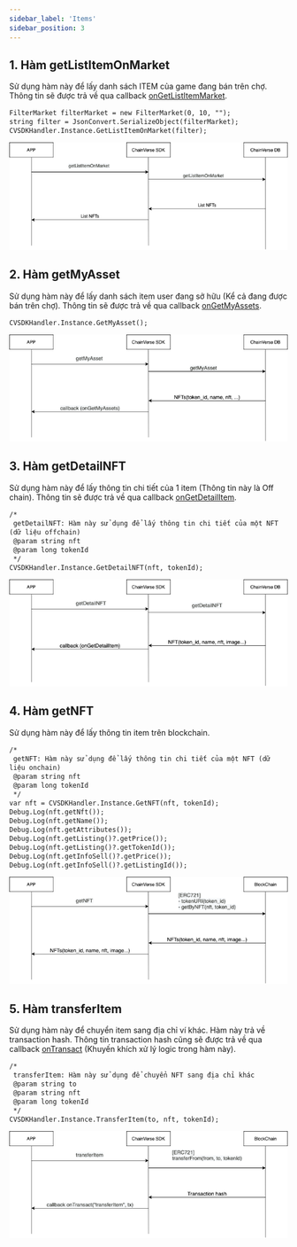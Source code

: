 ```yaml
---
sidebar_label: 'Items'
sidebar_position: 3
---
```



## 1. Hàm getListItemOnMarket
Sử dụng hàm này để lấy danh sách ITEM của game đang bán trên chợ. Thông tin sẽ được trả về qua callback [onGetListItemMarket](/docs/sdk/Unity/over-view#5-callback-ongetlistitemmarket).


```
FilterMarket filterMarket = new FilterMarket(0, 10, "");
string filter = JsonConvert.SerializeObject(filterMarket);
CVSDKHandler.Instance.GetListItemOnMarket(filter);
```


![Docusaurus logo](/img/get-item-on-market.png)

## 2. Hàm getMyAsset
Sử dụng hàm này để lấy danh sách item user đang sở hữu (Kể cả đang được bán trên chợ). Thông tin sẽ được trả về qua callback [onGetMyAssets](/docs/sdk/Unity/over-view#7-callback-ongetmyassets).


```
CVSDKHandler.Instance.GetMyAsset();
```

![Docusaurus logo](/img/get-my-assets.png)

## 3. Hàm getDetailNFT
Sử dụng hàm này để lấy thông tin chi tiết của 1 item (Thông tin này là Off chain). Thông tin sẽ được trả về qua callback [onGetDetailItem](/docs/sdk/Unity/over-view#6-callback-ongetdetailitem).


```
/*
 getDetailNFT: Hàm này sử dụng để lấy thông tin chi tiết của một NFT (dữ liệu offchain)
 @param string nft
 @param long tokenId
 */
CVSDKHandler.Instance.GetDetailNFT(nft, tokenId);
```

![Docusaurus logo](/img/get-detail.png)

## 4. Hàm getNFT
Sử dụng hàm này để lấy thông tin item trên blockchain.


```
/*
 getNFT: Hàm này sử dụng để lấy thông tin chi tiết của một NFT (dữ liệu onchain)
 @param string nft
 @param long tokenId
 */
var nft = CVSDKHandler.Instance.GetNFT(nft, tokenId);
Debug.Log(nft.getNft());
Debug.Log(nft.getName());
Debug.Log(nft.getAttributes());
Debug.Log(nft.getListing()?.getPrice());
Debug.Log(nft.getListing()?.getTokenId());
Debug.Log(nft.getInfoSell()?.getPrice());
Debug.Log(nft.getInfoSell()?.getListingId());
```

![Docusaurus logo](/img/get-nft.png)

## 5. Hàm transferItem
Sử dụng hàm này để chuyển item sang địa chỉ ví khác. Hàm này trả về transaction hash. Thông tin transaction hash cũng sẽ được trả về qua callback [onTransact](/docs/sdk/Unity/over-view#9-callback-ontransact)
(Khuyến khích xử lý logic trong hàm này).


```
/*
 transferItem: Hàm này sử dụng để chuyển NFT sang địa chỉ khác
 @param string to
 @param string nft
 @param long tokenId
 */
CVSDKHandler.Instance.TransferItem(to, nft, tokenId);
```

![Docusaurus logo](/img/transfer-item.png)
